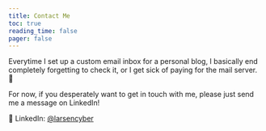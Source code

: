 ```yaml
---
title: Contact Me
toc: true
reading_time: false
pager: false
---
```


Everytime I set up a custom email inbox for a personal blog, I basically end completely forgetting to check it, or I get sick of paying for the mail server. 🤪

For now, if you desperately want to get in touch with me, please just send me a message on LinkedIn!

📨 LinkedIn: [@larsencyber](https://www.linkedin.com/in/jacobcyber/)
